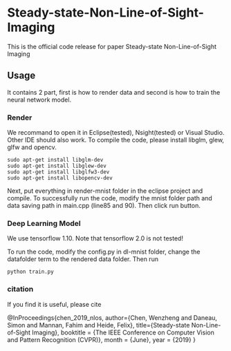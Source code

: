 # Steady-state-Non-Line-of-Sight-Imaging

This is the official code release for paper Steady-state Non-Line-of-Sight Imaging

## Usage

It contains 2 part, first is how to render data and second is how to train the neural network model.
 
### Render

We recommand to open it in Eclipse(tested), Nsight(tested) or Visual Studio. Other IDE should also work. To compile the code, please install libglm, glew, glfw and opencv.

```
sudo apt-get install libglm-dev
sudo apt-get install libglew-dev
sudo apt-get install libglfw3-dev
sudo apt-get install libopencv-dev
```

Next, put everything in render-mnist folder in the eclipse project and compile. To successfully run the code, modify the mnist folder path and data saving path in main.cpp (line85 and 90). Then click run button.

### Deep Learning Model

We use tensorflow 1.10. Note that tensorflow 2.0 is not tested!

To run the code, modify the config.py in dl-mnist folder, change the datafolder term to the rendered data folder. Then run
```
python train.py
```

### citation
If you find it is useful, please cite


  @InProceedings{chen_2019_nlos,
    author={Chen, Wenzheng and Daneau, Simon and Mannan, Fahim and Heide, Felix},
    title={Steady-state Non-Line-of-Sight Imaging},
    booktitle = {The IEEE Conference on Computer Vision and Pattern Recognition (CVPR)},
    month = {June},
    year = {2019}
  }
